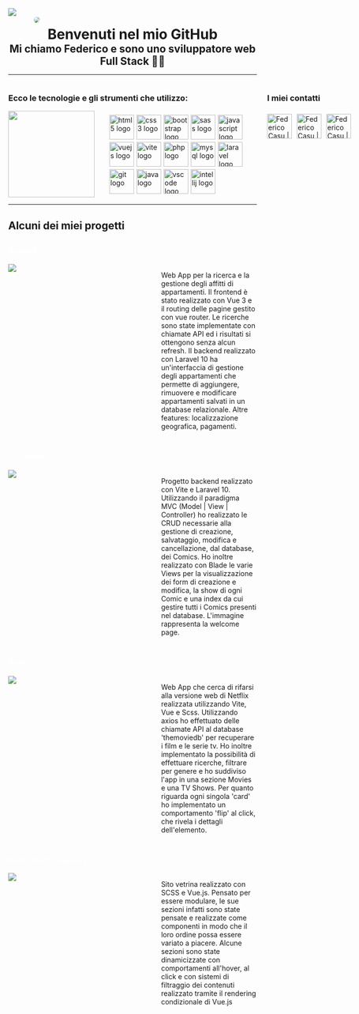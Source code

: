 <div style="position: relative; margin-bottom: 20px;">
    <img src="https://media.licdn.com/dms/image/D4D16AQGsL20sbCREjw/profile-displaybackgroundimage-shrink_350_1400/0/1713131953396?e=1724889600&v=beta&t=kYL_uoFjf53V5BI1vC9R-rsgHVdpDdkPRw3mF1KDm5A">
    <img style="border-radius: 50%; position: absolute; left: 50px; scale: 80%; top: 1rem" src="https://media.licdn.com/dms/image/D4D03AQG3g8GYYdy6gg/profile-displayphoto-shrink_200_200/0/1713130763460?e=1724889600&v=beta&t=_FDw1jKHKdouF_JxRC8cQicAaY0AbQmyhNMU7GFUq1E">
</div>

<h1 style="border: none; margin: 0; text-align: center;">Benvenuti nel mio GitHub</h1>
<h2 style="border: none; margin: 0 0 10px 0; text-align: center;">Mi chiamo Federico e sono uno sviluppatore web Full Stack 👨‍💻</h2>

<hr>

<div style="display: flex; gap: 50px">
    <div>
        <h3>Ecco le tecnologie e gli strumenti che utilizzo:</h3>
        <div style="display: flex; align-items: center; gap: 30px;">
            <div style="order: 1;">
                <div style="display: flex; flex-wrap: wrap; gap: 5px; width: calc((50px * 5) + 20px); ">
                    <img src="https://skillicons.dev/icons?i=html" height="50" alt="html5 logo"  />
                    <img src="https://skillicons.dev/icons?i=css" height="50" alt="css3 logo"  />
                    <img src="https://skillicons.dev/icons?i=bootstrap" height="50" alt="bootstrap logo"  />
                    <img src="https://skillicons.dev/icons?i=sass" height="50" alt="sass logo"  />
                    <img src="https://skillicons.dev/icons?i=js" height="50" alt="javascript logo"  />
                    <img src="https://skillicons.dev/icons?i=vue" height="50" alt="vuejs logo"  />
                    <img src="https://skillicons.dev/icons?i=vite" height="50" alt="vite logo"  />
                    <img src="https://skillicons.dev/icons?i=php" height="50" alt="php logo"  />
                    <img src="https://skillicons.dev/icons?i=mysql" height="50" alt="mysql logo"  />
                    <img src="https://skillicons.dev/icons?i=laravel" height="50" alt="laravel logo"  />
                    <img src="https://skillicons.dev/icons?i=git" height="50" alt="git logo"  />
                    <img src="https://skillicons.dev/icons?i=java" height="50" alt="java logo"  />
                    <img src="https://skillicons.dev/icons?i=vscode" height="50" alt="vscode logo"  />
                    <img src="https://skillicons.dev/icons?i=idea" height="50" alt="intellij logo"  />
                </div>
            </div>
            <div>
                <a href="https://github.com/federico-casu">
                    <img height="175px"  src="https://github-readme-stats.vercel.app/api/top-langs/?username=federico-casu&text_color=FFFFFF&bg_color=000000&title_color=94b4a4&langs_count=15&layout=compact&hide_border=true" />
                </a>
            </div>
        </div>
    </div>
    <div>
        <h3 style="margin-bottom: 22px">I miei contatti</h3>
        <div style="display: flex; gap: 10px;">
            <a href="https://www.linkedin.com/in/federicocasu/">
                <img alt="Federico Casu | Linkedin" width="50" src="https://www.vectorlogo.zone/logos/linkedin/linkedin-icon.svg" />
            </a>
            <a href="mailto:federico.casu1101@gmail.com">
                <img alt="Federico Casu | Gmail" width="50" src="https://www.vectorlogo.zone/logos/gmail/gmail-icon.svg" />
            </a>
            <a href="https://github.com/federico-casu?tab=repositories">
                <img alt="Federico Casu | Github" width="50" src="https://www.vectorlogo.zone/logos/github/github-tile.svg" />
            </a>
        </div>
    </div>
</div>

<hr>

<h2 style="border: none;">Alcuni dei miei progetti</h2>
<div style="margin-top: 30px;">
    <a style="text-decoration: none; color: white;" href="https://github.com/federico-casu/fp_team6">
        <h4>BoolBnB</h4>
    </a>
    <div style="display: flex; gap: 15px">
        <figure style="margin: 0; flex-basis: calc(60% - 7.5px);">
            <img src="https://media.licdn.com/dms/image/D4D2DAQHsBjynBHOx9Q/profile-treasury-image-shrink_800_800/0/1719325039933?e=1720008000&v=beta&t=2XdPyASTTmeBmDsNK8Aihg0fnbc6UMlU1lTXWX-mgfU">
        </figure>
        <p style="flex-basis: calc(40% - 7.5px);">
            Web App per la ricerca e la gestione degli affitti di appartamenti. Il frontend è stato realizzato con Vue 3 e il routing delle pagine gestito con vue router. Le ricerche sono state implementate con chiamate API ed i risultati si ottengono senza alcun refresh. Il backend realizzato con Laravel 10 ha un'interfaccia di gestione degli appartamenti che permette di aggiungere, rimuovere e modificare appartamenti salvati in un database relazionale. Altre features: localizzazione geografica, pagamenti.
        </p>
    </div>
</div>
<div style="margin-top: 30px;">
    <a style="text-decoration: none; color: white;" href="https://github.com/federico-casu/laravel-dc-comics">
        <h4>DC Comics</h4>
    </a>
    <div style="display: flex; gap: 15px">
        <figure style="margin: 0; flex-basis: calc(60% - 7.5px);">
            <img src="https://media.licdn.com/dms/image/D4D2DAQGhPLJX_80tUQ/profile-treasury-image-shrink_800_800/0/1713203163200?e=1720008000&v=beta&t=R92ES1J_A00MOYCGtPunVnuvdD_Qx8uRywnfL3pqaAE">
        </figure>
        <p style="flex-basis: calc(40% - 7.5px);">
            Progetto backend realizzato con Vite e Laravel 10.
            Utilizzando il paradigma MVC (Model | View | Controller) ho realizzato le CRUD necessarie alla gestione di creazione, salvataggio, modifica e cancellazione, dal database, dei Comics. Ho inoltre realizzato con Blade le varie Views per la visualizzazione dei form di creazione e modifica, la show di ogni Comic e una index da cui gestire tutti i Comics presenti nel database. L'immagine rappresenta la welcome page.
        </p>
    </div>
</div>
<div style="margin-top: 30px;">
    <a style="text-decoration: none; color: white;" href="https://github.com/federico-casu/vite-boolflix">
        <h4>Boolflix</h4>
    </a>
    <div style="display: flex; gap: 15px">
        <figure style="margin: 0; flex-basis: calc(60% - 7.5px);">
            <img src="https://media.licdn.com/dms/image/D4D2DAQFHkBcEfsc7Lw/profile-treasury-image-shrink_800_800/0/1713186955504?e=1720008000&v=beta&t=fB62VQnrOZXDfDHEYbuz4nasH9o-jemGNBM41uJXEqU">
        </figure>
        <p style="flex-basis: calc(40% - 7.5px);">
            Web App che cerca di rifarsi alla versione web di Netflix realizzata utilizzando Vite, Vue e Scss. Utilizzando axios ho effettuato delle chiamate API al database 'themoviedb' per recuperare i film e le serie tv. Ho inoltre implementato la possibilità di effettuare ricerche, filtrare per genere e ho suddiviso l'app in una sezione Movies e una TV Shows. Per quanto riguarda ogni singola 'card' ho implementato un comportamento 'flip' al click, che rivela i dettagli dell'elemento.
        </p>
    </div>
</div>
<div style="margin-top: 30px;">
    <a style="text-decoration: none; color: white;" href="https://github.com/federico-casu/proj-html-vuejs">
        <h4>RaxG eSports & gaming</h4>
    </a>
    <div style="display: flex; gap: 15px">
        <figure style="margin: 0; flex-basis: calc(60% - 7.5px);">
            <img src="https://media.licdn.com/dms/image/D4D2DAQGrqpK4OuR8cw/profile-treasury-image-shrink_800_800/0/1713181479798?e=1720008000&v=beta&t=wNohz_SXTSaHrVo2XbnaOrlkf5Mni0U16MzW88XT8mg">
        </figure>
        <p style="flex-basis: calc(40% - 7.5px);">
            Sito vetrina realizzato con SCSS e Vue.js. Pensato per essere modulare, le sue sezioni infatti sono state pensate e realizzate come componenti in modo che il loro ordine possa essere variato a piacere. Alcune sezioni sono state dinamicizzate con comportamenti all'hover, al click e con sistemi di filtraggio dei contenuti realizzato tramite il rendering condizionale di Vue.js
        </p>
    </div>
</div>
